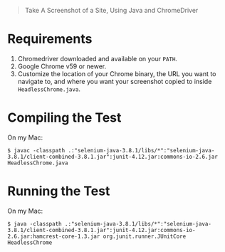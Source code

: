 > Take A Screenshot of a Site, Using Java and ChromeDriver

# Requirements

1. Chromedriver downloaded and available on your `PATH`.
2. Google Chrome v59 or newer.
3. Customize the location of your Chrome binary, the URL you want to navigate to, and where you want your screenshot copied to inside `HeadlessChrome.java`.

# Compiling the Test

On my Mac:

    $ javac -classpath .:"selenium-java-3.8.1/libs/*":"selenium-java-3.8.1/client-combined-3.8.1.jar":junit-4.12.jar:commons-io-2.6.jar HeadlessChrome.java

# Running the Test

On my Mac:

    $ java -classpath .:"selenium-java-3.8.1/libs/*":"selenium-java-3.8.1/client-combined-3.8.1.jar":junit-4.12.jar:commons-io-2.6.jar:hamcrest-core-1.3.jar org.junit.runner.JUnitCore HeadlessChrome
